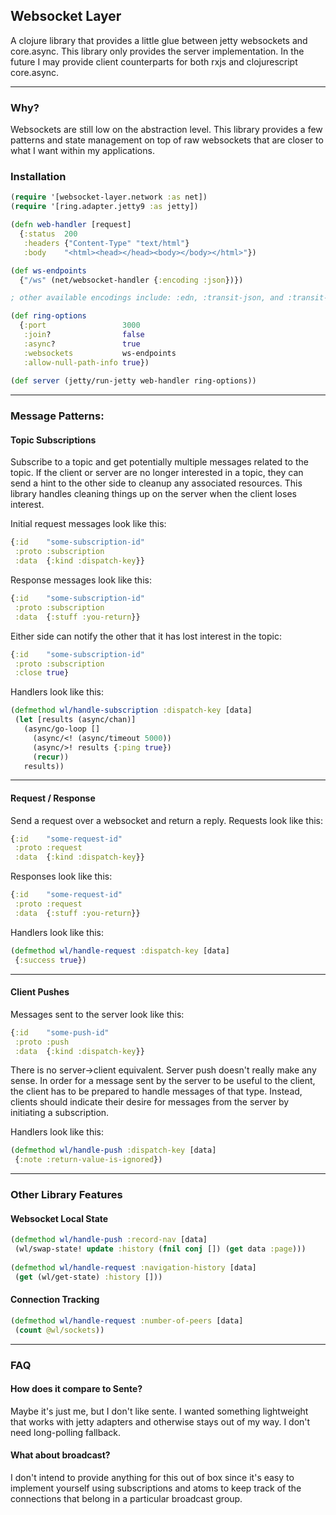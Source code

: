 ## Websocket Layer

A clojure library that provides a little glue between jetty websockets and core.async.
This library only provides the server implementation. In the future I may provide client 
counterparts for both rxjs and clojurescript core.async.

___

### Why?

Websockets are still low on the abstraction level. This library provides a few
patterns and state management on top of raw websockets that are closer to what 
I want within my applications.


### Installation



```clojure
(require '[websocket-layer.network :as net])
(require '[ring.adapter.jetty9 :as jetty])

(defn web-handler [request]
  {:status  200
   :headers {"Content-Type" "text/html"}
   :body    "<html><head></head><body></body></html>"})

(def ws-endpoints 
  {"/ws" (net/websocket-handler {:encoding :json})})

; other available encodings include: :edn, :transit-json, and :transit-json-verbose

(def ring-options 
  {:port                 3000 
   :join?                false
   :async?               true 
   :websockets           ws-endpoints
   :allow-null-path-info true})
  
(def server (jetty/run-jetty web-handler ring-options))
```


___


### Message Patterns:

#### Topic Subscriptions

Subscribe to a topic and get potentially multiple messages related to the topic. 
If the client or server are no longer interested in a topic, they can send a hint
to the other side to cleanup any associated resources. This library handles cleaning
things up on the server when the client loses interest.

Initial request messages look like this:

```clojure
{:id    "some-subscription-id"
 :proto :subscription
 :data  {:kind :dispatch-key}}
```

Response messages look like this:

```clojure
{:id    "some-subscription-id"
 :proto :subscription
 :data  {:stuff :you-return}}
```

Either side can notify the other that it has lost interest in the topic:

```clojure
{:id    "some-subscription-id"
 :proto :subscription
 :close true}
```

Handlers look like this:

```clojure
(defmethod wl/handle-subscription :dispatch-key [data]
 (let [results (async/chan)]
   (async/go-loop []
     (async/<! (async/timeout 5000))
     (async/>! results {:ping true})
     (recur))
   results))
```

___


#### Request / Response

Send a request over a websocket and return a reply. Requests look like this:

```clojure
{:id    "some-request-id"
 :proto :request
 :data  {:kind :dispatch-key}}
```

Responses look like this:

```clojure
{:id    "some-request-id"
 :proto :request
 :data  {:stuff :you-return}}
```

Handlers look like this:

```clojure
(defmethod wl/handle-request :dispatch-key [data]
 {:success true})
```

___

#### Client Pushes

Messages sent to the server look like this:

```clojure
{:id    "some-push-id"
 :proto :push
 :data  {:kind :dispatch-key}}
```

There is no server->client equivalent. Server push doesn't really make any sense. 
In order for a message sent by the server to be useful to the client, the client 
has to be prepared to handle messages of that type. Instead, clients should indicate 
their desire for messages from the server by initiating a subscription.


Handlers look like this:

```clojure
(defmethod wl/handle-push :dispatch-key [data]
 {:note :return-value-is-ignored})
```

___


### Other Library Features


#### Websocket Local State

```clojure
(defmethod wl/handle-push :record-nav [data]
 (wl/swap-state! update :history (fnil conj []) (get data :page)))
 
(defmethod wl/handle-request :navigation-history [data]
 (get (wl/get-state) :history []))
```

#### Connection Tracking

```clojure
(defmethod wl/handle-request :number-of-peers [data]
 (count @wl/sockets))
```


___ 

### FAQ

#### How does it compare to Sente?

Maybe it's just me, but I don't like sente. I wanted something 
lightweight that works with jetty adapters and otherwise stays 
out of my way. I don't need long-polling fallback.

#### What about broadcast?

I don't intend to provide anything for this out of box since it's
easy to implement yourself using subscriptions and atoms to keep
track of the connections that belong in a particular broadcast group.
